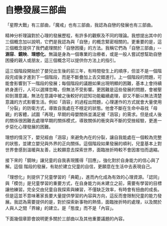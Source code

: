 # 自戀發展三部曲

「星際大戰」有三部曲，「魔戒」也有三部曲，我認為自戀的發展也有三部曲。

精神分析理論對於心理的發展歷程，有許多的觀察及不同的理論。我想提出其中的三個概念加以說明，它們是我認為與「自戀」的概念緊密相關的。更重要的是，這三個概念提供了我們處理關於「自戀困擾」的方法。我稱它們為「自戀三部曲」--**涵容**、**鏡映**、**理想化**。無論是身為一個專業的治療者，或是一般人嘗試想幫助自戀困擾的親人或朋友，這三個概念可以提供你方法上的指引。

這三個階段開始於了嬰兒出生後的前三年，有時間發生上的順序，但並不是一個階段完成後才進到下一個階段，而是不斷疊加上去交錯進行。上一個階段的問題，可能會影響到下一階段的發展；每個階段的議題如果出現明顯的困難，基本上會持續終身進行，人可以選擇忽略，但無法不受影響。更困難是這些發展的問題，會被壓抑到潛意識，無法在意識中被之後較好的認知功能繼續處理，卻又不斷以無法清楚意識的方式影響生活。例如「涵容」的過程出問題，心理運作的方式就會大量使用「分裂」的防衛方式，導致自我處在不穩定的狀態。他會不斷在生命中尋找「母親」的客體，試圖「再現」早期的母嬰關係並滿足被「涵容」的需求。但是成人後的關係很困難去處理早期的關係模式，導致關係的衝突與不斷的受挫經驗，更進一步惡化心理發展的困難。

理想的情況下，嬰兒經由「涵容」來避免內在的分裂，讓自我能處在一個較為完整的狀態，並建立嬰兒與外界的正向關係。這個階段如果發展的順利，兒童基本上對世界會感到溫暖與友善，比較願意去探索世界，面臨挫折時較不會因害怕而退縮。

接下來的「鏡映」讓兒童的自我表現獲得「回應」，強化對於自身能力的信心與了解。這個 階段的發展，有助於建立兒童的自信，更願意在生活中去表現自己。

「理想化」則提供了兒童學習的「典範」，進而內化成為有效的心理資源。「認同」與「模仿」是兒童學習的重要方式，在自身能力尚未建立之前，需要有學習的目標讓他練習。完全交由兒童自我探索與練習，不僅缺乏效率，有時會有扭曲的成長。但是這並不意味著家長要大量提供學習的內容與方向，這反而會限制兒童的能力發展。我認為需要提供的是，對於探索新事物的熱情，面臨挫折時的處理，以及關於人與人之間「界線」的建立。是「態度」而不是「內容」。

下面幾個章節會說明更多關於三部曲以及其他重要議題的內容。

